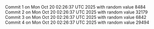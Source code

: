 Commit 1 on Mon Oct 20 02:26:37 UTC 2025 with random value 8484
Commit 2 on Mon Oct 20 02:26:37 UTC 2025 with random value 32179
Commit 3 on Mon Oct 20 02:26:37 UTC 2025 with random value 6842
Commit 4 on Mon Oct 20 02:26:37 UTC 2025 with random value 29494
